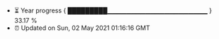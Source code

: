 - ⏳ Year progress { █████████▁▁▁▁▁▁▁▁▁▁▁▁▁▁▁▁▁▁▁▁▁ } 33.17 %
- ⏰ Updated on Sun, 02 May 2021 01:16:16 GMT

